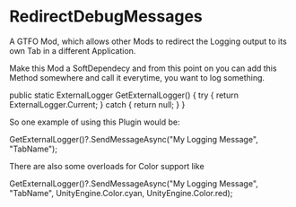 # RedirectDebugMessages
A GTFO Mod, which allows other Mods to redirect the Logging output to its own Tab in a different Application.

Make this Mod a SoftDependecy and from this point on you can add this Method somewhere and call it everytime, you want to log something.

 public static ExternalLogger GetExternalLogger()
        {
            try
            {
                return ExternalLogger.Current;
            }
            catch
            {
                return null;
            }
        }

So one example of using this Plugin would be:

GetExternalLogger()?.SendMessageAsync("My Logging Message", "TabName");

There are also some overloads for Color support like

GetExternalLogger()?.SendMessageAsync("My Logging Message", "TabName", UnityEngine.Color.cyan, UnityEngine.Color.red);
